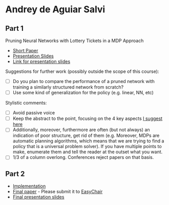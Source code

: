 # Andrey de Aguiar Salvi

## Part 1

Pruning Neural Networks with Lottery Tickets in a MDP Approach
- [Short Paper](salvi-proposal.pdf)
- [Presentation Slides](salvi-proposal-slides.pdf)
- [Link for presentation slides](https://docs.google.com/presentation/d/1DX06WxWZIU5MnHD-vl_SVWK-UVxpemw2w76Bufngqfk/edit?usp=sharing)

Suggestions for further work (possibly outside the scope of this course):

- [ ] Do you plan to compare the performance of a pruned network with training a similarly structured network from scratch?
- [ ] Use some kind of generalization for the policy (e.g. linear, NN, etc)

Stylistic comments:

- [ ] Avoid passive voice
- [ ] Keep the abstract to the point, focusing on the 4 key aspects [I suggest here](http://www.meneguzzi.eu/felipe/presentations/paper-writing.pdf)
- [ ] Additionally, moreover, furthermore are often (but not always) an indication of poor structure, get rid of them (e.g. Moreover, MDPs are automatic planning algorithms, which means that we are trying to find a policy that is a universal problem solver). If you have multiple points to make, enumerate them and tell the reader at the outset what you want.
- [ ] 1/3 of a column overlong. Conferences reject papers on that basis.

## Part 2

- [Implementation](<link to github>)
- [Final paper](salvi-paper.pdf) - Please submit it to [EasyChair](https://easychair.org/conferences/?conf=ap2019)
- [Final presentation slides](salvi-final-presentation-slides.pdf)
